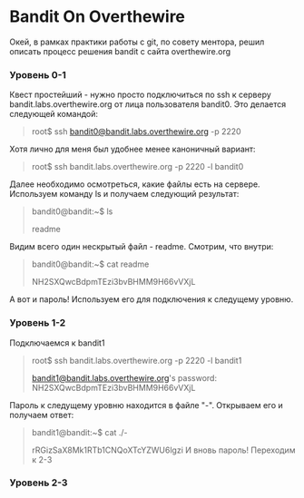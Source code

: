 # Bandit On Overthewire 
Окей, в рамках практики работы с git, по совету ментора, решил описать процесс решения bandit с сайта overthewire.org

### Уровень 0-1
Квест простейший - нужно просто подключиться  по ssh к серверу bandit.labs.overthewire.org от лица пользователя bandit0. 
Это делается следующей командой:
>root$ ssh bandit0@bandit.labs.overthewire.org -p 2220

Хотя лично для меня был удобнее менее каноничный вариант:
>root$ ssh bandit.labs.overthewire.org -p 2220 -l bandit0

Далее необходимо осмотреться, какие файлы есть на сервере. Используем команду ls и получаем следующий результат:
>bandit0@bandit:~$ ls 
>
>readme

Видим всего один нескрытый файл - readme. Смотрим, что внутри:
>bandit0@bandit:~$ cat readme
>
>NH2SXQwcBdpmTEzi3bvBHMM9H66vVXjL

А вот и пароль! Используем его для подключения к следущему уровню.

### Уровень 1-2
Подключаемся к bandit1
>root$ ssh bandit.labs.overthewire.org -p 2220 -l bandit1
>
>bandit1@bandit.labs.overthewire.org's password: NH2SXQwcBdpmTEzi3bvBHMM9H66vVXjL

Пароль к следущему уровню находится в файле "-". Открываем его и получаем ответ:

>bandit1@bandit:~$ cat ./-
>
>rRGizSaX8Mk1RTb1CNQoXTcYZWU6lgzi
И вновь пароль! Переходим к 2-3

### Уровень 2-3